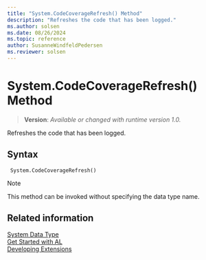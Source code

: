 ```yaml
---
title: "System.CodeCoverageRefresh() Method"
description: "Refreshes the code that has been logged."
ms.author: solsen
ms.date: 08/26/2024
ms.topic: reference
author: SusanneWindfeldPedersen
ms.reviewer: solsen
---
```

[//]: # (START>DO_NOT_EDIT)
[//]: # (IMPORTANT:Do not edit any of the content between here and the END>DO_NOT_EDIT.)
[//]: # (Any modifications should be made in the .xml files in the ModernDev repo.)
# System.CodeCoverageRefresh() Method
> **Version**: _Available or changed with runtime version 1.0._

Refreshes the code that has been logged.


## Syntax
```AL
 System.CodeCoverageRefresh()
```
> [!NOTE]
> This method can be invoked without specifying the data type name.


[//]: # (IMPORTANT: END>DO_NOT_EDIT)
## Related information
[System Data Type](system-data-type.md)  
[Get Started with AL](../../devenv-get-started.md)  
[Developing Extensions](../../devenv-dev-overview.md)